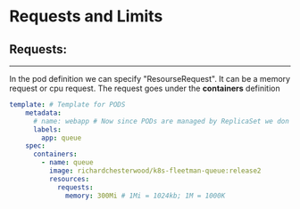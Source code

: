 # Requests and Limits
## Requests:
-----------
In the pod definition we can specify "ResourseRequest".
It can be a memory request or cpu request.
The request goes under the **containers** definition

```yaml
template: # Template for PODS
    metadata:
      # name: webapp # Now since PODs are managed by ReplicaSet we don't need to mention a name
      labels:
        app: queue
    spec:
      containers:
        - name: queue
          image: richardchesterwood/k8s-fleetman-queue:release2
          resources:
            requests:
              memory: 300Mi # 1Mi = 1024kb; 1M = 1000K
```

